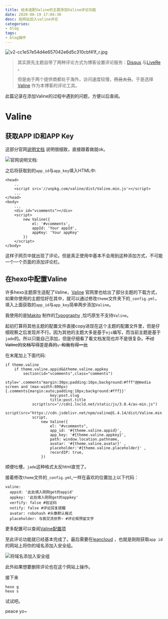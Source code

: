 ```yaml
---
title: 给未适配Valine的主题添加Valine评论功能  
date: 2020-06-19 17:04:30  
desc: 给网站加入valine评论
categories:
- blog
tags:
- blog插件
---
```

![v2-cc1e57e54d4e657042e6d5c310cbf41f_r.jpg](http://file.yocoh.cn/images/2020/07/09/v2-cc1e57e54d4e657042e6d5c310cbf41f_r.jpg)

>其实原先主题自带了两种评论方式为博客设置评论服务：[Disqus](https://disqus.com/) 与[LiveRe](https://livere.com/) 。
>
>但是由于两个提供商都处于海外，访问速度较慢，~~而且太丑~~。于是选择[Valine](https://valine.js.org/) 作为本博客的评论工具。  

  

此篇记录在添加Valine的过程中遇到的问题，方便以后查阅。

  

# Valine

  


## 获取APP ID和APP Key  

  



这部分官网[说明文档](https://valine.js.org/quickstart.html) 说明很细致，直接跟着做就ok。

  

  


![官网说明文档](http://file.yocoh.cn/images/2020/06/19/valine.png):

  

  


之后将获取到的`app_id`与`app_key`填入HTML中:  

  


```
<head>
    ..
    <script src='//unpkg.com/valine/dist/Valine.min.js'></script>
    ...
</head>
<body>
    ...
    <div id="vcomments"></div>
    <script>
        new Valine({
            el: '#vcomments',
            appId: 'Your appId',
            appKey: 'Your appKey'
        })
    </script>
</body>
```

  


这样子网页中就出现了评论。但是真正使用中基本不会用到这种添加方式，不可能一个一个页面的添加评论栏。

  

  


## 在hexo中配置Valine  

  

许多hexo主题原生适配了Valine，[Valine](https://valine.js.org/hexo.html) 官网里也给出了部分主题的下载方式，如果你使用的主题恰好在其中，就可以通过修改`theme`文件夹下的`_config.yml`，填入上面获取的`app_id`与`app_key`简单两步添加`Valine`。  

  



我使用的是[Makito](https://www.keep.moe/) 制作的[Typography](https://github.com/SumiMakito/hexo-theme-typography) ,恰巧原生不支持`Valine`。  

  

  

起初打算将其他主题的配置文件直接copy进现在这个主题的配置文件里，但是仔细观察之后发现并不行。因为其他的主题大多是基于`ejs`编写，而当前主题是基于`jade`的。所以只能自己添加，但是仔细看了看文档发现也并不是很复杂。~~不过Valine的文档写得差是真的，和我有得一比~~  

  

在末尾加上下面代码:  

  



```$jade
if theme.valine
    if theme.valine.appid&&theme.valine.appkey
        section(id="vcomments",class="comments")
            style='.comments"margin:30px;padding:10px;background:#fff"@@media screen and (max-width:800px){.comments{margin:auto;padding:10px;background:#fff}}'
                    key:post.slug
                    title:post.title
            script(src="//cdn1.lncld.net/static/js/3.0.4/av-min.js")
            script(src="https://cdn.jsdelivr.net/npm/valine@1.4.14/dist/Valine.min.js")
            script.
                new Valine({
                    el: "#vcomments",
                    app_id: '#{theme.valine.appid}',
                    app_key: '#{theme.valine.appkey}',
                    path: window.location.pathname,
                    avatar: '#{theme.valine.avatar}' ,
                    placeholder:'#{theme.valine.placeholder}' ,
                    recordIP: true,
                })

```

  

  

顺便吐槽，`jade`这种格式太反html直觉了。  

  


接着修改`theme`文件的`_config.yml`,一样在喜欢的位置加上以下代码：  

  


```
valine:
  appid: '此处填入刚刚get的appid'
  appkey: '此处填入刚刚get的appkey'
  verfify: false #验证码
  notify: false #评论回复提醒
  avatar: robohash #头像默认格式
  placeholder: 与我交流世界~ #评论框预留文字

```

  


更多配置可以查阅[Valine配置项](https://valine.js.org/configuration.html)  

  


至此评论功能就已经基本完成了。最后需要在[leancloud](https://leancloud.cn/) ，也就是刚刚获取`app id`的网站上将你的域名添加入安全组。

  


![将域名添加入安全组](http://file.yocoh.cn/images/2020/06/19/QQ20200619175210.png)

  


此外如果想要删除评论也在这个网站上操作。

  

接下来  

  

```$xslt
hexo g
hexo s
```


试试吧。  

  

peace yo~